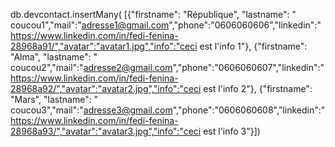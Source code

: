 db.devcontact.insertMany(
[{"firstname": "République", "lastname": " coucou1","mail":"adresse1@gmail.com","phone":"0606060606","linkedin":"https://www.linkedin.com/in/fedi-fenina-28968a91/","avatar":"avatar1.jpg","info":"ceci est l'info 1"},
{"firstname": "Alma", "lastname": " coucou2","mail":"adresse2@gmail.com","phone":"0606060607","linkedin":"https://www.linkedin.com/in/fedi-fenina-28968a92/","avatar":"avatar2.jpg","info":"ceci est l'info 2"},
{"firstname": "Mars", "lastname": " coucou3","mail":"adresse3@gmail.com","phone":"0606060608","linkedin":"https://www.linkedin.com/in/fedi-fenina-28968a93/","avatar":"avatar3.jpg","info":"ceci est l'info 3"}])
